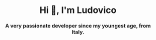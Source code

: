 <h1 align="center">Hi 👋, I'm Ludovico</h1>
<h3 align="center">A very passionate developer since my youngest age, from Italy.</h3>

